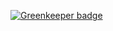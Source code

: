 

[![Greenkeeper badge](https://badges.greenkeeper.io/NetsBlox/bug-catcher.svg)](https://greenkeeper.io/)